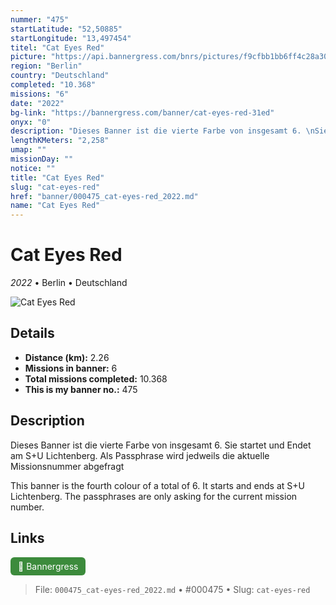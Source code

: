 ```yaml
---
nummer: "475"
startLatitude: "52,50885"
startLongitude: "13,497454"
titel: "Cat Eyes Red"
picture: "https://api.bannergress.com/bnrs/pictures/f9cfbb1bb6ff4c28a301fa49cefd3ab0"
region: "Berlin"
country: "Deutschland"
completed: "10.368"
missions: "6"
date: "2022"
bg-link: "https://bannergress.com/banner/cat-eyes-red-31ed"
onyx: "0"
description: "Dieses Banner ist die vierte Farbe von insgesamt 6. \nSie startet und Endet am S+U Lichtenberg. \nAls Passphrase wird jedweils die aktuelle Missionsnummer abgefragt\n\nThis banner is the fourth colour of a total of 6. \nIt starts and ends at S+U Lichtenberg. \nThe passphrases are only asking for the current mission number."
lengthKMeters: "2,258"
umap: ""
missionDay: ""
notice: ""
title: "Cat Eyes Red"
slug: "cat-eyes-red"
href: "banner/000475_cat-eyes-red_2022.md"
name: "Cat Eyes Red"
---
```

# Cat Eyes Red

*2022* • Berlin • Deutschland

![Cat Eyes Red](https://api.bannergress.com/bnrs/pictures/f9cfbb1bb6ff4c28a301fa49cefd3ab0)



## Details
- **Distance (km):** 2.26
- **Missions in banner:** 6
- **Total missions completed:** 10.368
- **This is my banner no.:** 475



## Description
Dieses Banner ist die vierte Farbe von insgesamt 6. 
Sie startet und Endet am S+U Lichtenberg. 
Als Passphrase wird jedweils die aktuelle Missionsnummer abgefragt

This banner is the fourth colour of a total of 6. 
It starts and ends at S+U Lichtenberg. 
The passphrases are only asking for the current mission number.



## Links
<a href="https://bannergress.com/banner/cat-eyes-red-31ed" target="_blank" style="display:inline-block;margin-right:8px;padding:6px 12px;background:#3c8b3c;color:#fff;text-decoration:none;border-radius:6px;">🔗 Bannergress</a>



> File: `000475_cat-eyes-red_2022.md`
> • #000475
> • Slug: `cat-eyes-red`
